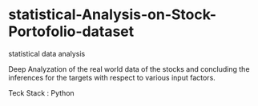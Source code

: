 # statistical-Analysis-on-Stock-Portofolio-dataset
statistical data analysis

Deep Analyzation of the real world data of the stocks and concluding the inferences for the targets with respect to
various input factors.

Teck Stack : Python
